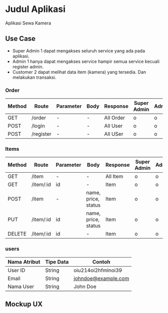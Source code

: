 # Judul Aplikasi
Aplikasi Sewa Kamera 

## Use Case
- Super Admin 1 dapat mengakses seluruh service yang ada pada aplikasi.
- Admin 1 hanya dapat mengakses service hampir semua service kecuali register admin.
- Customer 2 dapat melihat data item (kamera) yang tersedia. Dan melakukan transaksi.

### Order
Method | Route | Parameter | Body | Response | Super Admin | Admin | Customer
---|---|---|---|---|---|---|---
GET | /order | - | - | All Order | o | o | x
POST | /login | - | - | All User | o | o | o
POST | /register | - | - | All USer | o | o | o


### Items
Method | Route | Parameter | Body | Response | Super Admin | Admin | Customer
---|---|---|---|---|---|---|---
GET | /item | - | - | All Item | o | o | o
GET | /item/:id | id | - | Item | o | o | o
POST | /item | - | name, price, status | Item | o | o | x
PUT | /item/:id| id | name, price, status | Item | o | o | x
DELETE | /item/:id| id | - | Item | o | o | x


### users
Nama Atribut | Tipe Data | Contoh
---|---|---
User ID | String | oiu214oi2hfmlnoi39
Email | String | johndoe@example.com
Nama User | String | John Doe


## Mockup UX